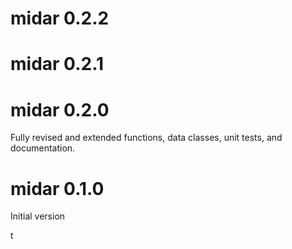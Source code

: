 # midar 0.2.2

# midar 0.2.1


# midar 0.2.0
Fully revised and extended functions, data classes, unit tests, and documentation.  

# midar 0.1.0
Initial version

t
